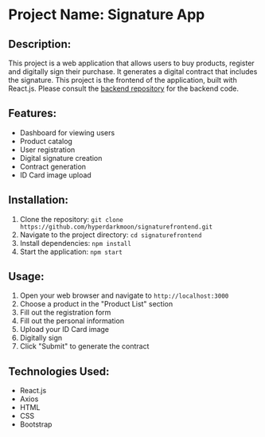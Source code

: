 # Project Name: Signature App

## Description:
This project is a web application that allows users to buy products, register and digitally sign their purchase. It generates a digital
contract that includes the signature. This project is the frontend of the application, built with React.js.
Please consult the [backend repository](https://github.com/hyperdarkmoon/signatureapp.git) for the backend code.

## Features:
- Dashboard for viewing users
- Product catalog
- User registration
- Digital signature creation
- Contract generation
- ID Card image upload

## Installation:
1. Clone the repository: `git clone https://github.com/hyperdarkmoon/signaturefrontend.git`
2. Navigate to the project directory: `cd signaturefrontend`
3. Install dependencies: `npm install`
4. Start the application: `npm start`

## Usage:
1. Open your web browser and navigate to `http://localhost:3000`
2. Choose a product in the "Product List" section
3. Fill out the registration form
4. Fill out the personal information
5. Upload your ID Card image
6. Digitally sign
7. Click "Submit" to generate the contract

## Technologies Used:
- React.js
- Axios
- HTML
- CSS
- Bootstrap
